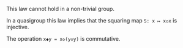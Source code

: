 This law cannot hold in a non-trivial group.

In a quasigroup this law implies that the squaring map `S: x ↦ x◇x` is injective.

The operation `x◆y = x◇(y◇y)` is commutative.
